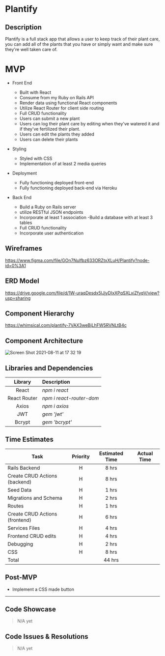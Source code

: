 # Plantify

## Description
Plantify is a full stack app that allows a user to keep track of their plant care, you can add all of the plants that you have or simply want and make sure they're well taken care of.

# MVP

- Front End
  - Built with React
  - Consume from my Ruby on Rails API 
  - Render data using functional React components
  - Utilize React Router for client side routing
  - Full CRUD functionality 
  - Users  can submit a new plant
  - Users can log their plant care by editing when they've watered it and if they've fertilized their plant.
  - Users can edit the plants they added
  - Users can delete their plants

- Styling
  - Styled with CSS
  - Implementation of at least 2 media queries

- Deployment
  - Fully functioning deployed front-end
  - Fully functioning deployed back-end via Heroku

- Back End
  - Build a Ruby on Rails server
  - utilize RESTful JSON endpoints
  - Incorporate at least 1 association
  -Build a database with at least 3 tables
  - Full CRUD functionality 
  - Incorporate user authentication


## Wireframes

https://www.figma.com/file/GOn7Nulfbz633ORZtxXLuH/Plantify?node-id=0%3A1

## ERD Model

https://drive.google.com/file/d/1W-uraqDesdx5lJjyDIxXPqSXLxiZfyqV/view?usp=sharing
## Component Hierarchy
https://whimsical.com/plantify-7VAX3weBjLhFW5RVNLtB4c


## Component Architecture
![Screen Shot 2021-08-11 at 17 32 19](https://user-images.githubusercontent.com/84581353/129106338-edce7052-773c-4bf6-ae87-cc8a1018ccfc.png)

<!-- src
|__ assets/
      |__ reset.css
|__ screens/
      |__ Homepage.jsx
      |__ Plants.jsx
      |__ PlantsDetail.jsx
      |__ EditPlants.jsx
      |__ NewPlants.jsx
      |__ Plantcare.jsx
      |__ Register.jsx
      |__ SignIn.jsx

|__ components/
      |__ Posts.jsx
      |__ LogIn.jsx
|__ services/
      |__ api-config.js
      |__ auth.js
      |__ plantcare.js
      |__ user.js
|__ Layout/
      |__ Navbar.jsx
      |__ footer.jsx
|__ App.jsx
|__ index.js -->

## Libraries and Dependencies

|     Library      | Description                                |
| :--------------: | :----------------------------------------- |
|      React       | _npm i react_ |
|   React Router   | _npm i react-router-dom_ |
|     Axios        | _npm i axios_ |
|     JWT          | _gem 'jwt'_ |
|     Bcrypt       | _gem 'bcrypt'_ |

## Time Estimates

| Task | Priority | Estimated Time | Actual Time
|------| :----: | :----: | :----: |
| Rails Backend                  | H  | 8 hrs                    
| Create CRUD Actions (backend)  | H  | 8 hrs                      
| Seed Data                      | H  | 1 hrs                      
| Migrations and Schema          | H  | 2 hrs                       
| Routes                         | H  | 1 hrs                       
| Create CRUD Actions (frontend) | H  | 6 hrs                        
| Services Files                 | H  | 4 hrs                       
| Frontend CRUD edits            | H  | 4 hrs                      
| Debugging                      | H  | 2 hrs                      
| CSS                            | H  | 8 hrs                    
| Total                          |    | 44 hrs                   


## Post-MVP

- Implement a CSS made button

***

## Code Showcase

> N/A yet

## Code Issues & Resolutions

> N/A yet
